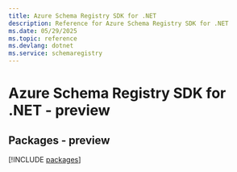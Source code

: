 ```yaml
---
title: Azure Schema Registry SDK for .NET
description: Reference for Azure Schema Registry SDK for .NET
ms.date: 05/29/2025
ms.topic: reference
ms.devlang: dotnet
ms.service: schemaregistry
---
```

# Azure Schema Registry SDK for .NET - preview
## Packages - preview
[!INCLUDE [packages](schema-registry-index.md)]